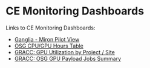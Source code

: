 CE Monitoring Dashboards
========================

Links to CE Monitoring Dashboards:

* [Ganglia - Miron Pilot View](https://ganglia.chtc.wisc.edu/?r=week&cs=&ce=&m=load_one&tab=v&vn=Miron+Pilot+View&hide-hf=false)
* [OSG CPU/GPU Hours Table](https://edquist.github.io/about/osg-cpu-hours/)
* [GRACC: GPU Utilization by Project / Site](https://gracc.opensciencegrid.org/d/000000132/gpu-utilization?orgId=1&from=now-30d&to=now)
* [GRACC: OSG GPU Payload Jobs Summary](https://gracc.opensciencegrid.org/d/000000118/gpu-payload-jobs-summary?orgId=1&from=now-30d&to=now&var-ReportableVOName=osg&var-Project=All&var-Facility=All&var-User=All&var-ExitCode=All&var-Probe=All&var-interval=1d)

